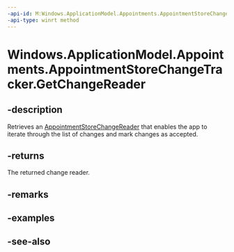 ----api-id: M:Windows.ApplicationModel.Appointments.AppointmentStoreChangeTracker.GetChangeReader
-api-type: winrt method
---<!-- Method syntaxpublic Windows.ApplicationModel.Appointments.AppointmentStoreChangeReader GetChangeReader()--># Windows.ApplicationModel.Appointments.AppointmentStoreChangeTracker.GetChangeReader## -descriptionRetrieves an [AppointmentStoreChangeReader](appointmentstorechangereader.md) that enables the app to iterate through the list of changes and mark changes as accepted.## -returnsThe returned change reader.## -remarks## -examples## -see-also